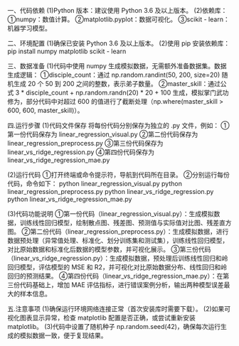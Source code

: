 一、代码依赖
(1)Python 版本：建议使用 Python 3.6 及以上版本。
(2)依赖库：
①numpy：数值计算。
②matplotlib.pyplot：数据可视化。
③scikit - learn：机器学习模型。


二、环境配置
(1)确保已安装 Python 3.6 及以上版本。
(2)使用 pip 安装依赖库：pip install numpy matplotlib scikit - learn


三、数据准备
(1)代码中使用 numpy 生成模拟数据，无需额外准备数据集。数据生成逻辑：
①disciple_count：通过 np.random.randint(50, 200, size=20) 随机生成 20 个 50 到 200 之间的整数，表示弟子数量。
②master_skill：通过公式 3 * disciple_count + np.random.randn(20) * 20 + 100 生成，模拟掌门武功修为，部分代码中对超过 600 的值进行了截断处理（np.where(master_skill > 600, 600, master_skill)）。


四.运行步骤
(1)代码文件保存
将每份代码分别保存为独立的 .py 文件，例如：
①第一份代码保存为 linear_regression_visual.py
②第二份代码保存为 linear_regression_preprocess.py
③第三份代码保存为 linear_vs_ridge_regression.py
④第四份代码保存为 linear_vs_ridge_regression_mae.py

(2)运行代码
①打开终端或命令提示符，导航到代码所在目录。
②分别运行每份代码，命令如下：
python linear_regression_visual.py
python linear_regression_preprocess.py
python linear_vs_ridge_regression.py
python linear_vs_ridge_regression_mae.py

(3)代码功能说明
①第一份代码（linear_regression_visual.py）：生成模拟数据，训练线性回归模型，绘制散点图、残差图、预测值与实际值对比图、残差直方图。
②第二份代码（linear_regression_preprocess.py）：生成模拟数据，进行数据预处理（异常值处理、标准化、划分训练集和测试集），训练线性回归模型，对比原始数据和标准化后数据的模型参数，并可视化展示。
③第三份代码（linear_vs_ridge_regression.py）：生成模拟数据，预处理后训练线性回归和岭回归模型，评估模型的 MSE 和 R2，并可视化对比原始数据分布、线性回归和岭回归的预测结果。
④第四份代码（linear_vs_ridge_regression_mae.py）：在第三份代码基础上，增加 MAE 评估指标，进行错误案例分析，输出两种模型误差最大的样本信息。


五.注意事项
(1)确保运行环境网络连接正常（首次安装库时需要下载）。
(2)如果可视化图表显示异常，检查 matplotlib 配置是否正确，或尝试重新安装 matplotlib。
(3)代码中设置了随机种子 np.random.seed(42)，确保每次运行生成的模拟数据一致，便于复现结果。
